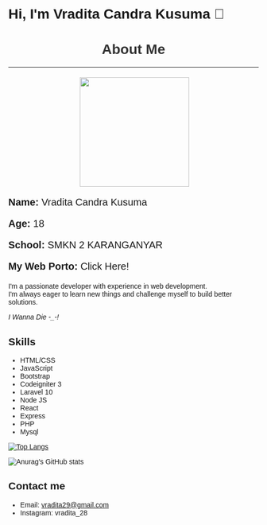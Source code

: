 # Hi, I'm Vradita Candra Kusuma 👋

<body style="font-family: Arial, sans-serif; padding: 20px;">
    <h1 style="text-align: center; color: #333;">About Me</h1>
    <hr style="margin-bottom: 20px;">
    <div>
        <div style="display: flex; justify-content: center;">
              <img src="https://tenor.com/id/view/tkthao219-bubududu-panda-gif-22124378.gif" align="right" width="220px" height="220px">
        </div>
            <p style="font-size: 20px;"><strong>Name:</strong> Vradita Candra Kusuma</p>
            <p style="font-size: 20px;"><strong>Age:</strong> 18 </p>
            <p style="font-size: 20px;"><strong>School:</strong> SMKN 2 KARANGANYAR </p>
            <p style="font-size: 20px;"><strong>My Web Porto:</strong><a style="text-decoration:none;" href="https://vraditaporto1.vercel.app/" target="_blank" rel="noopener noreferrer"> Click Here! </a></p>
    </div>

</body>

I'm a passionate developer with experience in web development. <br>
I'm always eager to learn new things and challenge myself to
build better solutions.

<i>I Wanna Die -\_-!</i>

## Skills

- HTML/CSS
- JavaScript
- Bootstrap
- Codeigniter 3
- Laravel 10
- Node JS
- React
- Express
- PHP
- Mysql

[![Top Langs](https://github-readme-stats.vercel.app/api/top-langs/?username=Vradita34&hide_progress=true)](https://github.com/Vradita34/github-readme-stats)

![Anurag's GitHub stats](https://github-readme-stats.vercel.app/api?username=Vradita34&show_icons=true&theme=dracula)

## Contact me

- Email: vradita29@gmail.com
- Instagram: vradita_28
